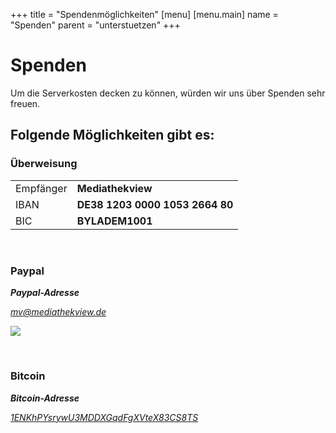 +++
title = "Spendenmöglichkeiten"
[menu]
    [menu.main]
        name = "Spenden"
        parent = "unterstuetzen"
+++

# Spenden

Um die Serverkosten decken zu können, würden wir uns über Spenden sehr freuen.


## Folgende Möglichkeiten gibt es:

### Überweisung

<table class="table">
    <tr>
        <td>Empfänger</td>
        <td><b>Mediathekview</b></td>
    <tr>
    <tr>
        <td>IBAN</td>
        <td><b>DE38 1203 0000 1053 2664 80</b></td>
    <tr>
    <tr>
        <td>BIC</td>
        <td><b>BYLADEM1001</b></td>
    <tr>
</table>

<br />



### Paypal

<address>
  <strong>Paypal-Adresse</strong><br>
  <p class="adresse"><a href="https://www.paypal.me/MediathekView" target="_blank">mv@mediathekview.de</a></p>
</address>

<a href="https://www.paypal.me/MediathekView" target="_blank">
  <img src="../images/paypal_spenden.png">
</a>


<a href="https://www.bountysource.com/teams/mediathekview" target="_blank"><i class="icon-iconink5"></i></a>


<br />

### Bitcoin

<address>
  <strong>Bitcoin-Adresse</strong><br />
  <p class="adresse"><a href="bitcoin:1ENKhPYsrywU3MDDXGqdFgXVteX83CS8TS?message=MediathekView%20Spende">1ENKhPYsrywU3MDDXGqdFgXVteX83CS8TS</a></p>
</address>


